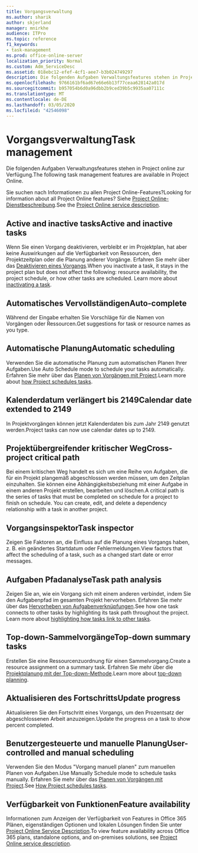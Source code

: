```yaml
---
title: Vorgangsverwaltung
ms.author: sharik
author: skjerland
manager: mnirkhe
audience: ITPro
ms.topic: reference
f1_keywords:
- task-management
ms.prod: office-online-server
localization_priority: Normal
ms.custom: Adm_ServiceDesc
ms.assetid: 018ebc12-efef-4cf1-aee7-b3b024749297
description: Die folgenden Aufgaben Verwaltungsfeatures stehen in Project online zur Verfügung.
ms.openlocfilehash: 9766161bf6ad67e66e6b13f77ceaa628142a017d
ms.sourcegitcommit: b957054b6d0a96dbb2b9ced39b5c9935aa07111c
ms.translationtype: MT
ms.contentlocale: de-DE
ms.lasthandoff: 03/05/2020
ms.locfileid: "42546098"
---
```

# <a name="task-management"></a><span data-ttu-id="8cd54-103">Vorgangsverwaltung</span><span class="sxs-lookup"><span data-stu-id="8cd54-103">Task management</span></span>

<span data-ttu-id="8cd54-104">Die folgenden Aufgaben Verwaltungsfeatures stehen in Project online zur Verfügung.</span><span class="sxs-lookup"><span data-stu-id="8cd54-104">The following task management features are available in Project Online.</span></span>
  
<span data-ttu-id="8cd54-105">Sie suchen nach Informationen zu allen Project Online-Features?</span><span class="sxs-lookup"><span data-stu-id="8cd54-105">Looking for information about all Project Online features?</span></span> <span data-ttu-id="8cd54-106">Siehe [Project Online-Dienstbeschreibung](project-online-service-description.md).</span><span class="sxs-lookup"><span data-stu-id="8cd54-106">See the [Project Online service description](project-online-service-description.md).</span></span>
  
## <a name="active-and-inactive-tasks"></a><span data-ttu-id="8cd54-107">Active and inactive tasks</span><span class="sxs-lookup"><span data-stu-id="8cd54-107">Active and inactive tasks</span></span>

<span data-ttu-id="8cd54-p102">Wenn Sie einen Vorgang deaktivieren, verbleibt er im Projektplan, hat aber keine Auswirkungen auf die Verfügbarkeit von Ressourcen, den Projektzeitplan oder die Planung anderer Vorgänge. Erfahren Sie mehr über das [Deaktivieren eines Vorgangs](https://go.microsoft.com/fwlink/p/?LinkId=271335).</span><span class="sxs-lookup"><span data-stu-id="8cd54-p102">When you inactivate a task, it stays in the project plan but does not affect the following: resource availability, the project schedule, or how other tasks are scheduled. Learn more about [inactivating a task](https://go.microsoft.com/fwlink/p/?LinkId=271335).</span></span>
  
## <a name="auto-complete"></a><span data-ttu-id="8cd54-110">Automatisches Vervollständigen</span><span class="sxs-lookup"><span data-stu-id="8cd54-110">Auto-complete</span></span>

<span data-ttu-id="8cd54-111">Während der Eingabe erhalten Sie Vorschläge für die Namen von Vorgängen oder Ressourcen.</span><span class="sxs-lookup"><span data-stu-id="8cd54-111">Get suggestions for task or resource names as you type.</span></span> 
  
## <a name="automatic-scheduling"></a><span data-ttu-id="8cd54-112">Automatische Planung</span><span class="sxs-lookup"><span data-stu-id="8cd54-112">Automatic scheduling</span></span>

<span data-ttu-id="8cd54-113">Verwenden Sie die automatische Planung zum automatischen Planen Ihrer Aufgaben.</span><span class="sxs-lookup"><span data-stu-id="8cd54-113">Use Auto Schedule mode to schedule your tasks automatically.</span></span> <span data-ttu-id="8cd54-114">Erfahren Sie mehr über das [Planen von Vorgängen mit Project](https://go.microsoft.com/fwlink/p/?LinkId=271331).</span><span class="sxs-lookup"><span data-stu-id="8cd54-114">Learn more about [how Project schedules tasks](https://go.microsoft.com/fwlink/p/?LinkId=271331).</span></span> 
  
## <a name="calendar-date-extended-to-2149"></a><span data-ttu-id="8cd54-115">Kalenderdatum verlängert bis 2149</span><span class="sxs-lookup"><span data-stu-id="8cd54-115">Calendar date extended to 2149</span></span>

<span data-ttu-id="8cd54-116">In Projektvorgängen können jetzt Kalenderdaten bis zum Jahr 2149 genutzt werden.</span><span class="sxs-lookup"><span data-stu-id="8cd54-116">Project tasks can now use calendar dates up to 2149.</span></span> 
  
## <a name="cross-project-critical-path"></a><span data-ttu-id="8cd54-117">Projektübergreifender kritischer Weg</span><span class="sxs-lookup"><span data-stu-id="8cd54-117">Cross-project critical path</span></span>

<span data-ttu-id="8cd54-p104">Bei einem kritischen Weg handelt es sich um eine Reihe von Aufgaben, die für ein Projekt plangemäß abgeschlossen werden müssen, um den Zeitplan einzuhalten. Sie können eine Abhängigkeitsbeziehung mit einer Aufgabe in einem anderen Projekt erstellen, bearbeiten und löschen.</span><span class="sxs-lookup"><span data-stu-id="8cd54-p104">A critical path is the series of tasks that must be completed on schedule for a project to finish on schedule. You can create, edit, and delete a dependency relationship with a task in another project.</span></span> 
  
## <a name="task-inspector"></a><span data-ttu-id="8cd54-120">Vorgangsinspektor</span><span class="sxs-lookup"><span data-stu-id="8cd54-120">Task inspector</span></span>

<span data-ttu-id="8cd54-121">Zeigen Sie Faktoren an, die Einfluss auf die Planung eines Vorgangs haben, z. B. ein geändertes Startdatum oder Fehlermeldungen.</span><span class="sxs-lookup"><span data-stu-id="8cd54-121">View factors that affect the scheduling of a task, such as a changed start date or error messages.</span></span>
  
## <a name="task-path-analysis"></a><span data-ttu-id="8cd54-122">Aufgaben Pfadanalyse</span><span class="sxs-lookup"><span data-stu-id="8cd54-122">Task path analysis</span></span>

<span data-ttu-id="8cd54-p105">Zeigen Sie an, wie ein Vorgang sich mit einem anderen verbindet, indem Sie den Aufgabenpfad im gesamten Projekt hervorheben. Erfahren Sie mehr über das [Hervorheben von Aufgabenverknüpfungen](https://go.microsoft.com/fwlink/p/?LinkId=271345).</span><span class="sxs-lookup"><span data-stu-id="8cd54-p105">See how one task connects to other tasks by highlighting its task path throughout the project. Learn more about [highlighting how tasks link to other tasks](https://go.microsoft.com/fwlink/p/?LinkId=271345).</span></span>
  
## <a name="top-down-summary-tasks"></a><span data-ttu-id="8cd54-125">Top-down-Sammelvorgänge</span><span class="sxs-lookup"><span data-stu-id="8cd54-125">Top-down summary tasks</span></span>

<span data-ttu-id="8cd54-126">Erstellen Sie eine Ressourcenzuordnung für einen Sammelvorgang.</span><span class="sxs-lookup"><span data-stu-id="8cd54-126">Create a resource assignment on a summary task.</span></span> <span data-ttu-id="8cd54-127">Erfahren Sie mehr über die [Projektplanung mit der Top-down-Methode](https://go.microsoft.com/fwlink/p/?LinkId=271333).</span><span class="sxs-lookup"><span data-stu-id="8cd54-127">Learn more about [top-down planning](https://go.microsoft.com/fwlink/p/?LinkId=271333).</span></span>
  
## <a name="update-progress"></a><span data-ttu-id="8cd54-128">Aktualisieren des Fortschritts</span><span class="sxs-lookup"><span data-stu-id="8cd54-128">Update progress</span></span>

<span data-ttu-id="8cd54-129">Aktualisieren Sie den Fortschritt eines Vorgangs, um den Prozentsatz der abgeschlossenen Arbeit anzuzeigen.</span><span class="sxs-lookup"><span data-stu-id="8cd54-129">Update the progress on a task to show percent completed.</span></span>
  
## <a name="user-controlled-and-manual-scheduling"></a><span data-ttu-id="8cd54-130">Benutzergesteuerte und manuelle Planung</span><span class="sxs-lookup"><span data-stu-id="8cd54-130">User-controlled and manual scheduling</span></span>

<span data-ttu-id="8cd54-131">Verwenden Sie den Modus "Vorgang manuell planen" zum manuellen Planen von Aufgaben.</span><span class="sxs-lookup"><span data-stu-id="8cd54-131">Use Manually Schedule mode to schedule tasks manually.</span></span> <span data-ttu-id="8cd54-132">Erfahren Sie mehr über das [Planen von Vorgängen mit Project](https://go.microsoft.com/fwlink/p/?LinkId=271331).</span><span class="sxs-lookup"><span data-stu-id="8cd54-132">See [How Project schedules tasks](https://go.microsoft.com/fwlink/p/?LinkId=271331).</span></span>
  
## <a name="feature-availability"></a><span data-ttu-id="8cd54-133">Verfügbarkeit von Funktionen</span><span class="sxs-lookup"><span data-stu-id="8cd54-133">Feature availability</span></span>

<span data-ttu-id="8cd54-134">Informationen zum Anzeigen der Verfügbarkeit von Features in Office 365 Plänen, eigenständigen Optionen und lokalen Lösungen finden Sie unter [Project Online Service Description](project-online-service-description.md).</span><span class="sxs-lookup"><span data-stu-id="8cd54-134">To view feature availability across Office 365 plans, standalone options, and on-premises solutions, see [Project Online service description](project-online-service-description.md).</span></span>
  